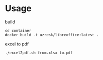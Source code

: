 # Usage

build

```
cd container
docker build -t uzresk/libreoffice:latest .
```

excel to pdf

```
./excel2pdf.sh from.xlsx to.pdf
```

